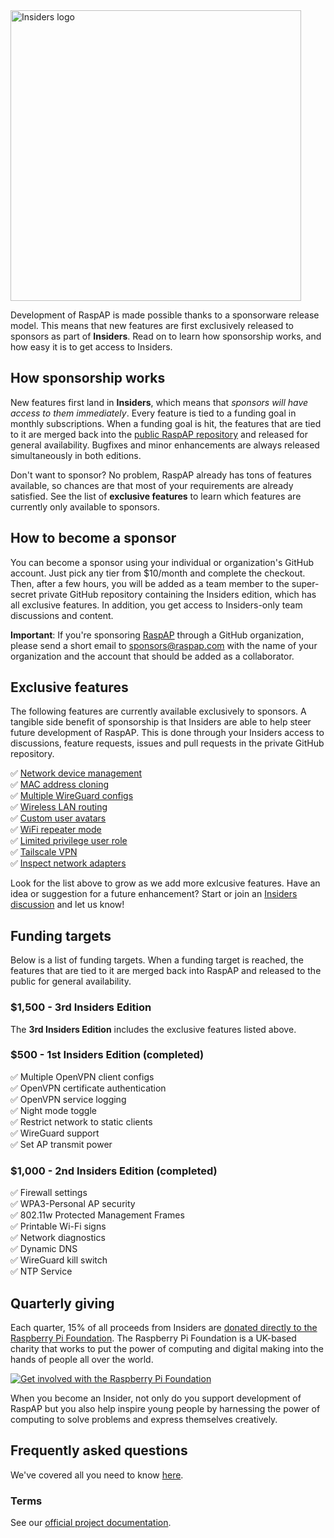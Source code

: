 <img width="465" alt="Insiders logo" src="https://i.imgur.com/62TMUy5.png">

Development of RaspAP is made possible thanks to a sponsorware release model. This means that new features are first exclusively released to sponsors as part of **Insiders**. Read on to learn how sponsorship works, and how easy it is to get access to Insiders.

## How sponsorship works
New features first land in **Insiders**, which means that *sponsors will have access to them immediately*. Every feature is tied to a funding goal in monthly subscriptions. When a funding goal is hit, the features that are tied to it are merged back into the [public RaspAP repository](https://github.com/RaspAP/raspap-webgui) and released for general availability. Bugfixes and minor enhancements are always released simultaneously in both editions.

Don't want to sponsor? No problem, RaspAP already has tons of features available, so chances are that most of your requirements are already satisfied. See the list of **exclusive features** to learn which features are currently only available to sponsors.

## How to become a sponsor
You can become a sponsor using your individual or organization's GitHub account. Just  pick any tier from $10/month and complete the checkout. Then, after a few hours, you will be added as a team member to the super-secret private GitHub repository containing the Insiders edition, which has all exclusive features. In addition, you get access to Insiders-only team discussions and content.

**Important**: If you're sponsoring [RaspAP](https://github.com/RaspAP/sponsors) through a GitHub organization, please send a short email to [sponsors@raspap.com](mailto:sponsors@raspap.com) with the name of your organization and the account that should be added as a collaborator. 

## Exclusive features
The following features are currently available exclusively to sponsors. A tangible side benefit of sponsorship is that Insiders are able to help steer future development of RaspAP. This is done through your Insiders access to discussions, feature requests, issues and pull requests in the private GitHub repository.

 ✅ [Network device management](https://docs.raspap.com/net-devices/)  
 ✅ [MAC address cloning](https://docs.raspap.com/net-devices/#changing-the-mac-address)  
 ✅ [Multiple WireGuard configs](https://docs.raspap.com/wireguard/#multiple-configs)  
 ✅ [Wireless LAN routing](https://docs.raspap.com/wlanrouting/)  
 ✅ [Custom user avatars](https://docs.raspap.com/authentication/#custom-user-avatars)  
 ✅ [WiFi repeater mode](https://docs.raspap.com/ap-basics/#wifi-repeater-mode)  
 ✅ [Limited privilege user role](https://docs.raspap.com/authentication/#limited-privilege-user-role)  
 ✅ [Tailscale VPN](https://docs.raspap.com/tailscale/)  
 ✅ [Inspect network adapters](https://docs.raspap.com/troubleshooting/#inspect-network-adapters)  

Look for the list above to grow as we add more exlcusive features. Have an idea or suggestion for a future enhancement? Start or join an [Insiders discussion](https://github.com/RaspAP/raspap-insiders/discussions) and let us know!

## Funding targets
Below is a list of funding targets. When a funding target is reached, the features that are tied to it are merged back into RaspAP and released to the public for general availability.

### $1,500 - 3rd Insiders Edition
The **3rd Insiders Edition** includes the exclusive features listed above.

### $500 - 1st Insiders Edition (completed)
✅ Multiple OpenVPN client configs  
✅ OpenVPN certificate authentication  
✅ OpenVPN service logging  
✅ Night mode toggle  
✅ Restrict network to static clients  
✅ WireGuard support  
✅ Set AP transmit power  

### $1,000 - 2nd Insiders Edition (completed)
✅ Firewall settings  
✅ WPA3-Personal AP security  
✅ 802.11w Protected Management Frames  
✅ Printable Wi-Fi signs  
✅ Network diagnostics  
✅ Dynamic DNS  
✅ WireGuard kill switch  
✅ NTP Service  

## Quarterly giving
Each quarter, 15% of all proceeds from Insiders are [donated directly to the Raspberry Pi Foundation](https://docs.raspap.com/insiders/#quarterly-giving). The Raspberry Pi Foundation is a UK-based charity that works to put the power of computing and digital making into the hands of people all over the world.

[![Get involved with the Raspberry Pi Foundation](https://img.youtube.com/vi/dEzg92g1LHw/0.jpg)](https://www.youtube.com/watch?v=dEzg92g1LHw)

When you become an Insider, not only do you support development of RaspAP but you also help inspire young people by harnessing the power of computing to solve problems and express themselves creatively.

## Frequently asked questions
We've covered all you need to know [here](https://docs.raspap.com/insiders/#frequently-asked-questions).

### Terms
See our [official project documentation](https://docs.raspap.com/insiders/#terms).
